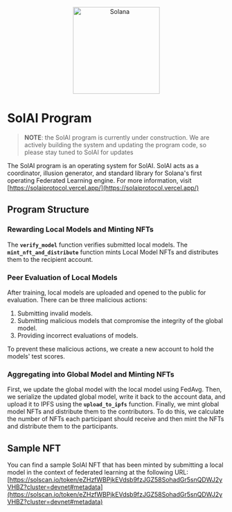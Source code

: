 <p align="center">
  <a href="https://solana.com">
    <img alt="Solana" src="https://user-images.githubusercontent.com/26410791/224995691-c79a548c-53bb-4fbf-b5a7-d29c04eb8c41.png" /width="200" height="200">
  </a>
</p>

# SolAI Program

> **NOTE**: the SolAI program is currently under construction. We are actively building the system and updating the program code, so please stay tuned to SolAI for updates


The SolAI program is an operating system for SolAI. SolAI acts as a coordinator, illusion generator, and standard library for Solana's first operating Federated Learning engine. For more information, visit [https://solaiprotocol.vercel.app/](https://solaiprotocol.vercel.app/)




## Program Structure

### **Rewarding Local Models and Minting NFTs**

The **`verify_model`** function verifies submitted local models. The **`mint_nft_and_distribute`** function mints Local Model NFTs and distributes them to the recipient account.

### **Peer Evaluation of Local Models**

After training, local models are uploaded and opened to the public for evaluation. There can be three malicious actions:

1. Submitting invalid models.
2. Submitting malicious models that compromise the integrity of the global model.
3. Providing incorrect evaluations of models.

To prevent these malicious actions, we create a new account to hold the models' test scores.

### **Aggregating into Global Model and Minting NFTs**

First, we update the global model with the local model using FedAvg. Then, we serialize the updated global model, write it back to the account data, and upload it to IPFS using the **`upload_to_ipfs`** function. Finally, we mint global model NFTs and distribute them to the contributors. To do this, we calculate the number of NFTs each participant should receive and then mint the NFTs and distribute them to the participants.

## Sample NFT

You can find a sample SolAI NFT that has been minted by submitting a local model in the context of federated learning at the following URL: [https://solscan.io/token/eZHzfWBPjkEVdsb9fzJGZ58SohadGr5snQDWJ2yVHBZ?cluster=devnet#metadata](https://solscan.io/token/eZHzfWBPjkEVdsb9fzJGZ58SohadGr5snQDWJ2yVHBZ?cluster=devnet#metadata)
